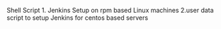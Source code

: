 Shell Script
    1. Jenkins Setup on rpm based Linux machines
    2.user data script to setup Jenkins for centos based servers